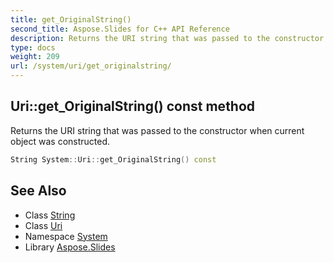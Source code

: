 ```yaml
---
title: get_OriginalString()
second_title: Aspose.Slides for C++ API Reference
description: Returns the URI string that was passed to the constructor when current object was constructed.
type: docs
weight: 209
url: /system/uri/get_originalstring/
---
```

## Uri::get_OriginalString() const method


Returns the URI string that was passed to the constructor when current object was constructed.

```cpp
String System::Uri::get_OriginalString() const
```

## See Also

* Class [String](../../string/)
* Class [Uri](../)
* Namespace [System](../../)
* Library [Aspose.Slides](../../../)